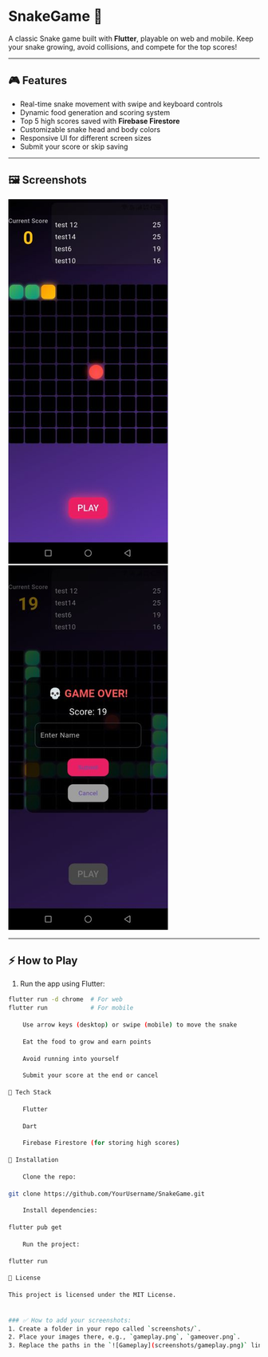 # SnakeGame 🐍

A classic Snake game built with **Flutter**, playable on web and mobile. Keep your snake growing, avoid collisions, and compete for the top scores!  

---

## 🎮 Features

- Real-time snake movement with swipe and keyboard controls  
- Dynamic food generation and scoring system  
- Top 5 high scores saved with **Firebase Firestore**  
- Customizable snake head and body colors  
- Responsive UI for different screen sizes  
- Submit your score or skip saving  

---

## 🖼️ Screenshots

<!-- Replace with your actual screenshot files -->
![image alt](https://github.com/Abhi9085/SnakeGame-with-WebHosting/blob/master/Screenshot_20250905-2251111.jpg?raw=true)  
![image alt](https://github.com/Abhi9085/SnakeGame-with-WebHosting/blob/master/Screenshot_20250905-22521111.jpg?raw=true)  

---

## ⚡ How to Play

1. Run the app using Flutter:  
```bash
flutter run -d chrome  # For web
flutter run            # For mobile

    Use arrow keys (desktop) or swipe (mobile) to move the snake

    Eat the food to grow and earn points

    Avoid running into yourself

    Submit your score at the end or cancel

💾 Tech Stack

    Flutter

    Dart

    Firebase Firestore (for storing high scores)

🔧 Installation

    Clone the repo:

git clone https://github.com/YourUsername/SnakeGame.git

    Install dependencies:

flutter pub get

    Run the project:

flutter run

📄 License

This project is licensed under the MIT License.


### ✅ How to add your screenshots:
1. Create a folder in your repo called `screenshots/`.  
2. Place your images there, e.g., `gameplay.png`, `gameover.png`.  
3. Replace the paths in the `![Gameplay](screenshots/gameplay.png)` lines. 
